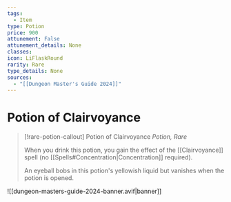 ```yaml
---
tags:
  - Item
type: Potion
price: 900
attunement: False
attunement_details: None
classes:
icon: LiFlaskRound
rarity: Rare
type_details: None
sources: 
  - "[[Dungeon Master's Guide 2024]]"
---
```

# Potion of Clairvoyance
>[!rare-potion-callout] Potion of Clairvoyance
>_Potion, Rare_
>
>When you drink this potion, you gain the effect of the [[Clairvoyance]] spell (no [[Spells#Concentration\|Concentration]] required).
>
>An eyeball bobs in this potion's yellowish liquid but vanishes when the potion is opened.
>


![[dungeon-masters-guide-2024-banner.avif|banner]]
